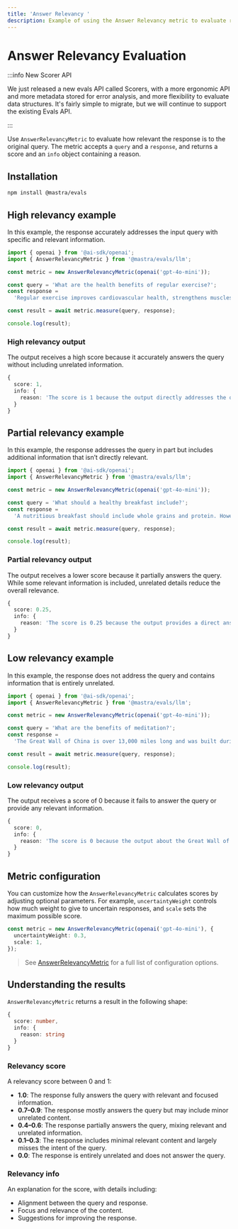 ```yaml
---
title: 'Answer Relevancy '
description: Example of using the Answer Relevancy metric to evaluate response relevancy to queries.
---
```


# Answer Relevancy Evaluation

:::info New Scorer API

We just released a new evals API called Scorers, with a more ergonomic API and more metadata stored for error analysis, and more flexibility to evaluate data structures. It's fairly simple to migrate, but we will continue to support the existing Evals API.

:::

Use `AnswerRelevancyMetric` to evaluate how relevant the response is to the original query. The metric accepts a `query` and a `response`, and returns a score and an `info` object containing a reason.

## Installation

```bash copy
npm install @mastra/evals
```

## High relevancy example

In this example, the response accurately addresses the input query with specific and relevant information.

```typescript filename="src/example-high-answer-relevancy.ts" showLineNumbers copy
import { openai } from '@ai-sdk/openai';
import { AnswerRelevancyMetric } from '@mastra/evals/llm';

const metric = new AnswerRelevancyMetric(openai('gpt-4o-mini'));

const query = 'What are the health benefits of regular exercise?';
const response =
  'Regular exercise improves cardiovascular health, strengthens muscles, boosts metabolism, and enhances mental well-being through the release of endorphins.';

const result = await metric.measure(query, response);

console.log(result);
```

### High relevancy output

The output receives a high score because it accurately answers the query without including unrelated information.

```typescript
{
  score: 1,
  info: {
    reason: 'The score is 1 because the output directly addresses the question by providing multiple explicit health benefits of regular exercise, including improvements in cardiovascular health, muscle strength, metabolism, and mental well-being. Each point is relevant and contributes to a comprehensive understanding of the health benefits.'
  }
}
```

## Partial relevancy example

In this example, the response addresses the query in part but includes additional information that isn’t directly relevant.

```typescript filename="src/example-partial-answer-relevancy.ts" showLineNumbers copy
import { openai } from '@ai-sdk/openai';
import { AnswerRelevancyMetric } from '@mastra/evals/llm';

const metric = new AnswerRelevancyMetric(openai('gpt-4o-mini'));

const query = 'What should a healthy breakfast include?';
const response =
  'A nutritious breakfast should include whole grains and protein. However, the timing of your breakfast is just as important - studies show eating within 2 hours of waking optimizes metabolism and energy levels throughout the day.';

const result = await metric.measure(query, response);

console.log(result);
```

### Partial relevancy output

The output receives a lower score because it partially answers the query. While some relevant information is included, unrelated details reduce the overall relevance.

```typescript
{
  score: 0.25,
  info: {
    reason: 'The score is 0.25 because the output provides a direct answer by mentioning whole grains and protein as components of a healthy breakfast, which is relevant. However, the additional information about the timing of breakfast and its effects on metabolism and energy levels is not directly related to the question, leading to a lower overall relevance score.'
  }
}
```

## Low relevancy example

In this example, the response does not address the query and contains information that is entirely unrelated.

```typescript filename="src/example-low-answer-relevancy.ts" showLineNumbers copy
import { openai } from '@ai-sdk/openai';
import { AnswerRelevancyMetric } from '@mastra/evals/llm';

const metric = new AnswerRelevancyMetric(openai('gpt-4o-mini'));

const query = 'What are the benefits of meditation?';
const response =
  'The Great Wall of China is over 13,000 miles long and was built during the Ming Dynasty to protect against invasions.';

const result = await metric.measure(query, response);

console.log(result);
```

### Low relevancy output

The output receives a score of 0 because it fails to answer the query or provide any relevant information.

```typescript
{
  score: 0,
  info: {
    reason: 'The score is 0 because the output about the Great Wall of China is completely unrelated to the benefits of meditation, providing no relevant information or context that addresses the input question.'
  }
}
```

## Metric configuration

You can customize how the `AnswerRelevancyMetric` calculates scores by adjusting optional parameters. For example, `uncertaintyWeight` controls how much weight to give to uncertain responses, and `scale` sets the maximum possible score.

```typescript showLineNumbers copy
const metric = new AnswerRelevancyMetric(openai('gpt-4o-mini'), {
  uncertaintyWeight: 0.3,
  scale: 1,
});
```

> See [AnswerRelevancyMetric](/reference/evals/answer-relevancy) for a full list of configuration options.

## Understanding the results

`AnswerRelevancyMetric` returns a result in the following shape:

```typescript
{
  score: number,
  info: {
    reason: string
  }
}
```

### Relevancy score

A relevancy score between 0 and 1:

- **1.0**: The response fully answers the query with relevant and focused information.
- **0.7–0.9**: The response mostly answers the query but may include minor unrelated content.
- **0.4–0.6**: The response partially answers the query, mixing relevant and unrelated information.
- **0.1–0.3**: The response includes minimal relevant content and largely misses the intent of the query.
- **0.0**: The response is entirely unrelated and does not answer the query.

### Relevancy info

An explanation for the score, with details including:

- Alignment between the query and response.
- Focus and relevance of the content.
- Suggestions for improving the response.

<GithubLink
  outdated={true}
  marginTop='mt-16'
  link="https://github.com/mastra-ai/mastra/blob/main/examples/basics/evals/answer-relevancy"
/>
